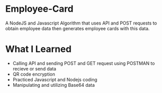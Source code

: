 # Employee-Card
A NodeJS and Javascript Algorithm that uses API and POST requests to obtain employee data then generates employee cards with this data. 


# What I Learned

* Calling API and sending POST and GET request using POSTMAN to recieve or send data
* QR code encryption
* Practiced Javascript and Nodejs coding
* Manipulating and utilizing Base64 data

  



